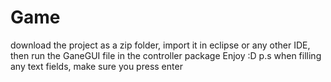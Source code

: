 # Game
download the project as a zip folder, import it in eclipse or any other IDE, then run the GaneGUI file in the controller package
Enjoy :D
p.s when filling any text fields, make sure you press enter
